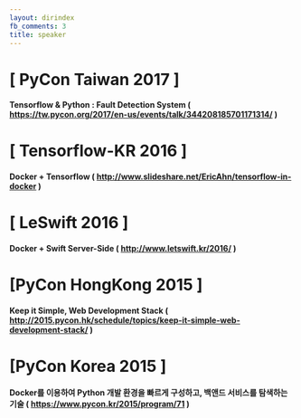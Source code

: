 ```yaml
---
layout: dirindex
fb_comments: 3
title: speaker
---
```


# [ PyCon Taiwan 2017 ]
#### Tensorflow & Python : Fault Detection System ( https://tw.pycon.org/2017/en-us/events/talk/344208185701171314/ ) 

# [ Tensorflow-KR 2016 ]
#### Docker + Tensorflow ( http://www.slideshare.net/EricAhn/tensorflow-in-docker )

# [ LeSwift 2016 ]
#### Docker + Swift Server-Side ( http://www.letswift.kr/2016/ )

# [PyCon HongKong 2015 ]
#### Keep it Simple, Web Development Stack ( http://2015.pycon.hk/schedule/topics/keep-it-simple-web-development-stack/ )

# [PyCon Korea 2015 ] 
#### Docker를 이용하여 Python 개발 환경을 빠르게 구성하고, 백앤드 서비스를 탐색하는 기술 ( https://www.pycon.kr/2015/program/71 ) 

